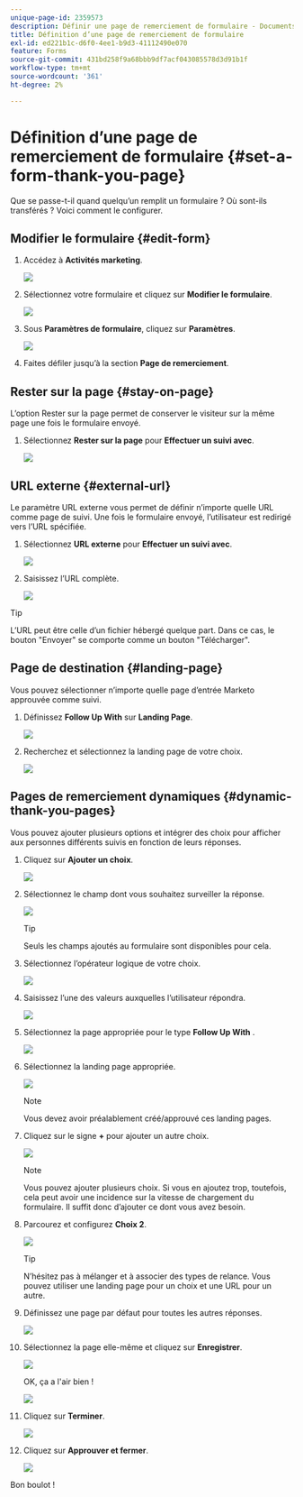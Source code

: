 ```yaml
---
unique-page-id: 2359573
description: Définir une page de remerciement de formulaire - Documents Marketo - Documentation du produit
title: Définition d’une page de remerciement de formulaire
exl-id: ed221b1c-d6f0-4ee1-b9d3-41112490e070
feature: Forms
source-git-commit: 431bd258f9a68bbb9df7acf043085578d3d91b1f
workflow-type: tm+mt
source-wordcount: '361'
ht-degree: 2%

---
```


# Définition d’une page de remerciement de formulaire {#set-a-form-thank-you-page}

Que se passe-t-il quand quelqu’un remplit un formulaire ? Où sont-ils transférés ? Voici comment le configurer.

## Modifier le formulaire {#edit-form}

1. Accédez à **Activités marketing**.

   ![](assets/login-marketing-activities-5.png)

1. Sélectionnez votre formulaire et cliquez sur **Modifier le formulaire**.

   ![](assets/image2014-9-15-17-3a34-3a14.png)

1. Sous **Paramètres de formulaire**, cliquez sur **Paramètres**.

   ![](assets/image2014-9-15-17-3a34-3a21.png)

1. Faites défiler jusqu’à la section **Page de remerciement**.

## Rester sur la page {#stay-on-page}

L’option Rester sur la page permet de conserver le visiteur sur la même page une fois le formulaire envoyé.

1. Sélectionnez **Rester sur la page** pour **Effectuer un suivi avec**.

   ![](assets/image2014-9-15-17-3a34-3a35.png)

## URL externe {#external-url}

Le paramètre URL externe vous permet de définir n’importe quelle URL comme page de suivi. Une fois le formulaire envoyé, l’utilisateur est redirigé vers l’URL spécifiée.

1. Sélectionnez **URL externe** pour **Effectuer un suivi avec**.

   ![](assets/image2014-9-15-17-3a34-3a45.png)

1. Saisissez l’URL complète.

   ![](assets/image2014-9-15-17-3a34-3a53.png)

>[!TIP]
>
>L’URL peut être celle d’un fichier hébergé quelque part. Dans ce cas, le bouton &quot;Envoyer&quot; se comporte comme un bouton &quot;Télécharger&quot;.

## Page de destination {#landing-page}

Vous pouvez sélectionner n’importe quelle page d’entrée Marketo approuvée comme suivi.

1. Définissez **Follow Up With** sur **Landing Page**.

   ![](assets/image2014-9-15-17-3a37-3a52.png)

1. Recherchez et sélectionnez la landing page de votre choix.

   ![](assets/image2014-9-15-17-3a37-3a59.png)

## Pages de remerciement dynamiques {#dynamic-thank-you-pages}

Vous pouvez ajouter plusieurs options et intégrer des choix pour afficher aux personnes différents suivis en fonction de leurs réponses.

1. Cliquez sur **Ajouter un choix**.

   ![](assets/image2014-9-15-17-3a38-3a6.png)

1. Sélectionnez le champ dont vous souhaitez surveiller la réponse.

   ![](assets/image2014-9-15-17-3a38-3a12.png)

   >[!TIP]
   >
   >Seuls les champs ajoutés au formulaire sont disponibles pour cela.

1. Sélectionnez l’opérateur logique de votre choix.

   ![](assets/image2014-9-15-17-3a38-3a31.png)

1. Saisissez l’une des valeurs auxquelles l’utilisateur répondra.

   ![](assets/image2014-9-15-17-3a38-3a40.png)

1. Sélectionnez la page appropriée pour le type **Follow Up With** .

   ![](assets/image2014-9-15-17-3a38-3a51.png)

1. Sélectionnez la landing page appropriée.

   ![](assets/image2014-9-15-17-3a39-3a3.png)

   >[!NOTE]
   >
   >Vous devez avoir préalablement créé/approuvé ces landing pages.

1. Cliquez sur le signe **+** pour ajouter un autre choix.

   ![](assets/image2014-9-15-17-3a39-3a25.png)

   >[!NOTE]
   >
   >Vous pouvez ajouter plusieurs choix. Si vous en ajoutez trop, toutefois, cela peut avoir une incidence sur la vitesse de chargement du formulaire. Il suffit donc d’ajouter ce dont vous avez besoin.

1. Parcourez et configurez **Choix 2**.

   ![](assets/image2014-9-15-17-3a39-3a44.png)

   >[!TIP]
   >
   >N’hésitez pas à mélanger et à associer des types de relance. Vous pouvez utiliser une landing page pour un choix et une URL pour un autre.

1. Définissez une page par défaut pour toutes les autres réponses.

   ![](assets/image2014-9-15-17-3a40-3a10.png)

1. Sélectionnez la page elle-même et cliquez sur **Enregistrer**.

   ![](assets/image2014-9-15-17-3a40-3a26.png)

   OK, ça a l&#39;air bien !

   ![](assets/image2014-9-15-17-3a40-3a34.png)

1. Cliquez sur **Terminer**.

   ![](assets/image2014-9-15-17-3a40-3a42.png)

1. Cliquez sur **Approuver et fermer**.

   ![](assets/image2014-9-15-17-3a41-3a0.png)

Bon boulot !
